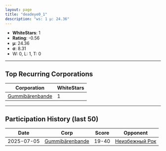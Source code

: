 ```yaml
---
layout: page
title: "deadeye0_1"
description: "ws: 1 μ: 24.36"
---
```

- **WhiteStars**: 1
- **Rating**: -0.56
- **μ**: 24.36  
- **σ**: 8.31
- W: 0, L: 1, T: 0

---

## Top Recurring Corporations

| Corporation | WhiteStars |
| --- | --- |
| [Gummibärenbande](https://ws.tsl.rocks/corp/7111d11716d236254b3fe2fdc0df09519cbed1ee9cc2c7691983534a3d8e1366/) | 1 |

---

## Participation History (last 50)

| Date | Corp | Score | Opponent |
| --- | --- | --- | --- |
| 2025-07-05 | [Gummibärenbande](https://ws.tsl.rocks/corp/7111d11716d236254b3fe2fdc0df09519cbed1ee9cc2c7691983534a3d8e1366/) | 19-40 | [Неизбежный Рок](https://ws.tsl.rocks/corp/a075d54242806374b2fc020c48e0e4ab4077ac72faeeae7568400e0e48790289/) |
